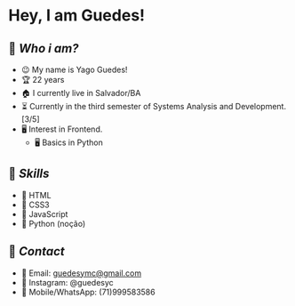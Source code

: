 # **Hey, I am Guedes!**

## 📌 *Who i am?*
- 😉 My name is Yago Guedes!
- 🏆 22 years
- 🏠 I currently live in Salvador/BA
- ⏳ Currently in the third semester of Systems Analysis and Development. [3/5]
- 🖥️ Interest in Frontend.
     - 🖥️ Basics in Python

## 📌 *Skills* 
- 📁 HTML
- 📁 CSS3
- 📁 JavaScript
- 📁 Python (noção)

## 📌 *Contact*
- 📜 Email: guedesymc@gmail.com
- 🧧 Instagram: @guedesyc
- 📱 Mobile/WhatsApp: (71)999583586
